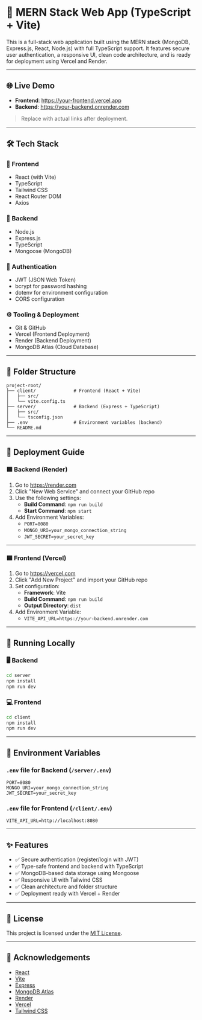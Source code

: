 
# 🚀 MERN Stack Web App (TypeScript + Vite)

This is a full-stack web application built using the MERN stack (MongoDB, Express.js, React, Node.js) with full TypeScript support. It features secure user authentication, a responsive UI, clean code architecture, and is ready for deployment using Vercel and Render.

---

## 🌐 Live Demo

- **Frontend**: https://your-frontend.vercel.app  
- **Backend**: https://your-backend.onrender.com

> Replace with actual links after deployment.

---

## 🛠️ Tech Stack

### 🌟 Frontend
- React (with Vite)
- TypeScript
- Tailwind CSS
- React Router DOM
- Axios

### 🧠 Backend
- Node.js
- Express.js
- TypeScript
- Mongoose (MongoDB)

### 🔐 Authentication
- JWT (JSON Web Token)
- bcrypt for password hashing
- dotenv for environment configuration
- CORS configuration

### ⚙️ Tooling & Deployment
- Git & GitHub
- Vercel (Frontend Deployment)
- Render (Backend Deployment)
- MongoDB Atlas (Cloud Database)

---

## 📁 Folder Structure

```
project-root/
├── client/              # Frontend (React + Vite)
│   ├── src/
│   └── vite.config.ts
├── server/              # Backend (Express + TypeScript)
│   ├── src/
│   └── tsconfig.json
├── .env                 # Environment variables (backend)
└── README.md
```

---

## 🚀 Deployment Guide

### 🟩 Backend (Render)

1. Go to https://render.com
2. Click "New Web Service" and connect your GitHub repo
3. Use the following settings:
   - **Build Command**: `npm run build`
   - **Start Command**: `npm start`
4. Add Environment Variables:
   - `PORT=8080`
   - `MONGO_URI=your_mongo_connection_string`
   - `JWT_SECRET=your_secret_key`

---

### 🟦 Frontend (Vercel)

1. Go to https://vercel.com
2. Click "Add New Project" and import your GitHub repo
3. Set configuration:
   - **Framework**: Vite
   - **Build Command**: `npm run build`
   - **Output Directory**: `dist`
4. Add Environment Variable:
   - `VITE_API_URL=https://your-backend.onrender.com`

---

## 🧪 Running Locally

### 🖥️ Backend

```bash
cd server
npm install
npm run dev
```

### 💻 Frontend

```bash
cd client
npm install
npm run dev
```

---

## 🔐 Environment Variables

### `.env` file for Backend (`/server/.env`)
```env
PORT=8080
MONGO_URI=your_mongo_connection_string
JWT_SECRET=your_secret_key
```

### `.env` file for Frontend (`/client/.env`)
```env
VITE_API_URL=http://localhost:8080
```

---

## ✨ Features

- ✅ Secure authentication (register/login with JWT)
- ✅ Type-safe frontend and backend with TypeScript
- ✅ MongoDB-based data storage using Mongoose
- ✅ Responsive UI with Tailwind CSS
- ✅ Clean architecture and folder structure
- ✅ Deployment ready with Vercel + Render

---

## 📄 License

This project is licensed under the [MIT License](https://opensource.org/licenses/MIT).

---

## 🙏 Acknowledgements

- [React](https://reactjs.org/)
- [Vite](https://vitejs.dev/)
- [Express](https://expressjs.com/)
- [MongoDB Atlas](https://www.mongodb.com/cloud/atlas)
- [Render](https://render.com/)
- [Vercel](https://vercel.com/)
- [Tailwind CSS](https://tailwindcss.com/)
